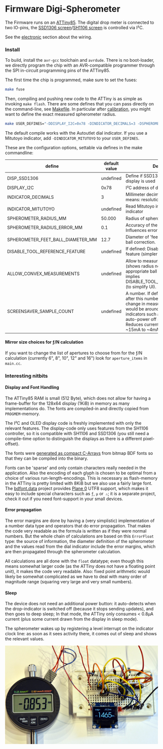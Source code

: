 Firmware Digi-Spherometer
=========================

The Firmware runs on an [ATTiny85]. The digital drop meter is connected to two
IO-pins, the [SSD1306 screen]/[SH1106 screen] is controlled via I²C.

See the [electronic](../pcb) section about the wiring.

### Install
To build, install the `avr-gcc` toolchain and `avrdude`. There is no
boot-loader, we directly program the chip with an AVR-compatible programmer
through the SPI in-circuit programming pins of the ATTiny85.

The first time the chip is programmed, make sure to set the fuses:
```bash
make fuse
```

Then, compiling and pushing new code to the ATTiny is as simple as invoking
`make flash`. There are some defines that you can pass directly on the
command-line, see [Makefile](./Makefile). In particular after
[calibration](../calibration), you might want to define the exact measured
spherometer radius.

```bash
make USER_DEFINES="-DDISPLAY_I2C=0x78 -DINDICATOR_DECIMALS=3 -DSPHEROMETER_RADIUS_MM=50.0" flash
```

The default compile works with the Autoutlet dial indicator. If you use a
Mitutoyo indicator, add `-DINDICATOR_MITUTOYO` to your `USER_DEFINES`.

These are the configuration options, settable via defines in the make commandline:

define                   | default value | Description
------------------------ |---------------|------------------------------------
DISP_SSD1306             | undefined     | Define if SSD1306 instead of SH1106 display is used
DISPLAY_I2C              | 0x78          | I²C address of display.
INDICATOR_DECIMALS       | 3             | Millimeter decimals supported. 3 means: resolution 1μm
INDICATOR_MITUTOYO       | undefined     | Read Mitutoyo instead of Autolet indicator
SPHEROMETER_RADIUS_MM    | 50.000        | Radius of spherometer ring.
SPHEROMETER_RADIUS_ERROR_MM | 0.1        | Accuracy of the spherometer radius. Influences error calculation
SPHEROMETER_FEET_BALL_DIAMETER_MM | 12.7 | Diameter of 'feet'-balls used for the ball correction.
DISABLE_TOOL_REFERENCE_FEATURE | undefined | If defined: Disable tool reference feature (simpler UI)
ALLOW_CONVEX_MEASUREMENTS| undefined     | Allow to measure also convex surfaces (shows radius negative and applies appropriate ball correction). This implies DISABLE_TOOL_REFERENCE_FEATURE (to simplify UI).
SCREENSAVER_SAMPLE_COUNT | undefined     | A number. If defined, turn off display after this number of samples with no change in measurement (good value would be around 1000). Use this for indicators such as Mitotoyo that don't auto-power off somewhat quickly. Reduces current consumption from ~15mA to ~4mA.

#### Mirror size choices for ƒ/N calculation
If you want to change the list of apertures to choose from for the
ƒ/N calculation (currently 6", 8", 10", 12" and 16") look for `aperture_items`
in `main.cc`.

### Interesting nitbits

#### Display and Font Handling
The ATTiny85 RAM is small (512 Byte), which does not allow for having a
frame-buffer for the 128x64 display (1KiB) in memory as many implementations do.
The fonts are compiled-in and directly copied from `PROGMEM`-memory.

The I²C and OLED display code is freshly implemented with only the relevant
features. The display-code only uses features from the SH1106 controller, so it
is compatible with SH1106 and SSD1306 (you still need a compile-time option
to distinguish the displays as there is a different pixel-offset).

The fonts were [generated as compact C-Arrays][bdfont.data] from bitmap BDF
fonts so that they can be compiled into the binary.

Fonts can be 'sparse' and only contain characters really needed in the
application. Also the encoding of each glyph is chosen to be optimal from a
choice of various run-length-encodings. This is necessary as flash-memory in
the ATTiny is pretty limited with 8KiB but we also use a fairly large font.
The [bdfont.data] project provides [Plane 0] UTF8 support, which makes
it easy to include special characters such as `ƒ`, `μ` or` ⚠`;
it is a separate project, check it out if you need font-support in your small
devices.

#### Error propagation
The error margins are done by having a (very simplistic) implementation of
a number data type and operators that do error propagation. That makes
the code very readable as the formula is written as if they were normal
numbers. But the whole chain of calculations are based on this `ErrorFloat`
type: the source of information, the diameter definition of the spherometer
and the values read from the dial indicator include the error margins, which
are then propagated through the spherometer calculation.

All calculations are all done with the `float` datatype;
even though this means somewhat larger code (as the ATTiny does not have a
floating point unit), it makes the code very readable.
Also: fixed point arithmetic would likely be somewhat complicated as we have
to deal with many order of magnitude range (squaring very large and very small
numbers).

#### Sleep
The device does not need an additional power button: it auto-detects
when the drop-indicator is switched off (because it stops sending updates), and
then goes to deep sleep; In that mode, the ATTiny only consumes < 0.8μA current
(plus some current drawn from the display in sleep mode).

The spherometer wakes up by registering a level interrupt on the indicator
clock line: as soon as it sees activity there, it comes out of sleep and
shows the relevant values.

![](../img/spherometer-devel.jpg)

[attiny85]: https://www.microchip.com/wwwproducts/en/ATtiny85
[ssd1306 screen]: https://www.ebay.com/sch/i.html?_nkw=ssd1306+i2c+128x64
[sh1106 screen]: https://www.ebay.com/sch/i.html?_nkw=sh1106+i2c+128x64
[Plane 0]: https://en.wikipedia.org/wiki/Plane_(Unicode)#Basic_Multilingual_Plane
[bdfont.data]: https://github.com/hzeller/bdfont.data